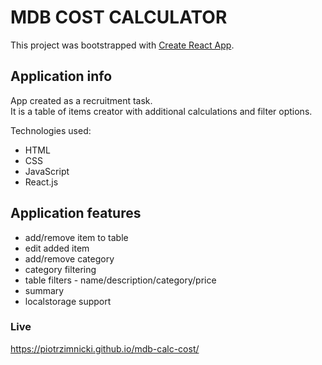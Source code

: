 # MDB COST CALCULATOR

This project was bootstrapped with [Create React App](https://github.com/facebook/create-react-app).

## Application info

App created as a recruitment task. <br>
It is a table of items creator with additional calculations and filter options.

Technologies used:
 - HTML
 - CSS
 - JavaScript
 - React.js

## Application features

- add/remove item to table
- edit added item
- add/remove category
- category filtering
- table filters - name/description/category/price
- summary
- localstorage support

### Live

https://piotrzimnicki.github.io/mdb-calc-cost/
